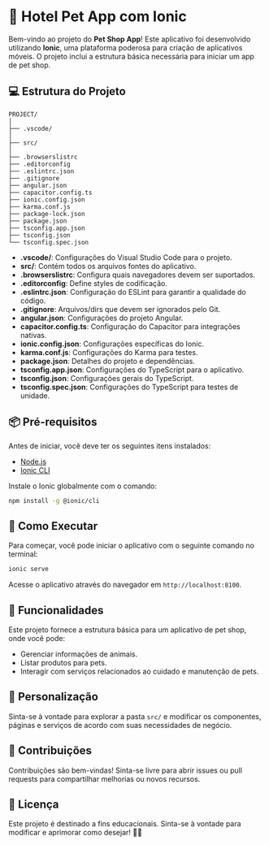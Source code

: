 # 🐾 Hotel Pet App com Ionic

Bem-vindo ao projeto do **Pet Shop App**! Este aplicativo foi desenvolvido utilizando **Ionic**, uma plataforma poderosa para criação de aplicativos móveis. O projeto inclui a estrutura básica necessária para iniciar um app de pet shop.

## 💻 Estrutura do Projeto

```
PROJECT/
│
├── .vscode/
│
├── src/
│
├── .browserslistrc
├── .editorconfig
├── .eslintrc.json
├── .gitignore
├── angular.json
├── capacitor.config.ts
├── ionic.config.json
├── karma.conf.js
├── package-lock.json
├── package.json
├── tsconfig.app.json
├── tsconfig.json
└── tsconfig.spec.json
```

- **.vscode/**: Configurações do Visual Studio Code para o projeto.
- **src/**: Contém todos os arquivos fontes do aplicativo.
- **.browserslistrc**: Configura quais navegadores devem ser suportados.
- **.editorconfig**: Define styles de codificação.
- **.eslintrc.json**: Configuração do ESLint para garantir a qualidade do código.
- **.gitignore**: Arquivos/dirs que devem ser ignorados pelo Git.
- **angular.json**: Configurações do projeto Angular.
- **capacitor.config.ts**: Configuração do Capacitor para integrações nativas.
- **ionic.config.json**: Configurações específicas do Ionic.
- **karma.conf.js**: Configurações do Karma para testes.
- **package.json**: Detalhes do projeto e dependências.
- **tsconfig.app.json**: Configurações do TypeScript para o aplicativo.
- **tsconfig.json**: Configurações gerais do TypeScript.
- **tsconfig.spec.json**: Configurações do TypeScript para testes de unidade.

## 📦 Pré-requisitos

Antes de iniciar, você deve ter os seguintes itens instalados:

- [Node.js](https://nodejs.org/)
- [Ionic CLI](https://ionicframework.com/docs/cli)

Instale o Ionic globalmente com o comando:

```bash
npm install -g @ionic/cli
```

## 🚀 Como Executar

Para começar, você pode iniciar o aplicativo com o seguinte comando no terminal:

```bash
ionic serve
```

Acesse o aplicativo através do navegador em `http://localhost:8100`.

## 📝 Funcionalidades

Este projeto fornece a estrutura básica para um aplicativo de pet shop, onde você pode:

- Gerenciar informações de animais.
- Listar produtos para pets.
- Interagir com serviços relacionados ao cuidado e manutenção de pets.

## 🎨 Personalização

Sinta-se à vontade para explorar a pasta `src/` e modificar os componentes, páginas e serviços de acordo com suas necessidades de negócio.

## 🤝 Contribuições

Contribuições são bem-vindas! Sinta-se livre para abrir issues ou pull requests para compartilhar melhorias ou novos recursos.

## 📄 Licença

Este projeto é destinado a fins educacionais. Sinta-se à vontade para modificar e aprimorar como desejar! 🐶🐱
